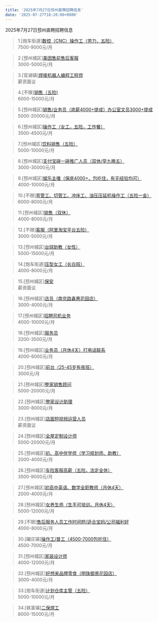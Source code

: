 ```yaml
---
title: '2025年7月27日邳州直聘招聘信息'
date: '2025-07-27T18:20:00+0800'
---
```

2025年7月27日邳州直聘招聘信息
<!--more-->
>1.[炮车街道][数控（CNC）操作工（劳力，五险）](https://www.pizhouzhipin.com/job/41689)<br>
>7500-9000元/月

>2.[邳州城区][美团售前售后客服](https://www.pizhouzhipin.com/job/41246)<br>
>3000-5000元/月

>3.[官湖镇][焊接机器人编程工程师](https://www.pizhouzhipin.com/job/36315)<br>
>薪资面议

>4.[不限][销售（五险)](https://www.pizhouzhipin.com/job/25237)<br>
>6000-15000元/月

>5.[邳州城区][销售/业务员（底薪4000+提成）办公室文员3000+提成](https://www.pizhouzhipin.com/job/39176)<br>
>5000-20000元/月

>6.[邳州城区][操作工（女工，五险，工作餐）](https://www.pizhouzhipin.com/job/11881)<br>
>3500-4500元/月

>7.[邳州城区][饮料销售（五险）](https://www.pizhouzhipin.com/job/41817)<br>
>5000-10000元/月

>8.[邳州城区][支付宝碰一碰推广人员（双休/早九晚五）](https://www.pizhouzhipin.com/job/41789)<br>
>3000-30000元/月

>9.[邳州城区][娱乐主播（保底4000+，包吃住，有无经验均可）](https://www.pizhouzhipin.com/job/41113)<br>
>4000-10000元/月

>10.[不限][弯管工、切管工、冲床工、油压压延机操作工（五险一金）](https://www.pizhouzhipin.com/job/41255)<br>
>6000-8000元/月

>11.[邳州城区][销售（双休）](https://www.pizhouzhipin.com/job/40279)<br>
>4000-8000元/月

>12.[不限][客服（阿里淘宝平台五险）](https://www.pizhouzhipin.com/job/39555)<br>
>3000-5000元/月

>13.[邳州城区][台球助教（女性）](https://www.pizhouzhipin.com/job/38709)<br>
>5000-15000元/月

>14.[炮车街道][压型女工（长白班）](https://www.pizhouzhipin.com/job/30069)<br>
>4000-8000元/月

>15.[邳州城区][保安](https://www.pizhouzhipin.com/job/7430)<br>
>薪资面议

>16.[邳州城区][店员（南京路鑫惠花园店）](https://www.pizhouzhipin.com/job/41792)<br>
>3000-4000元/月

>17.[邳州城区][招聘司机业务](https://www.pizhouzhipin.com/job/41476)<br>
>4000-10000元/月

>18.[邳州城区][服务员](https://www.pizhouzhipin.com/job/38414)<br>
>3200-3500元/月

>19.[邳州城区][业务员（月休4天）打电话联系](https://www.pizhouzhipin.com/job/15713)<br>
>4000-6000元/月

>20.[邳州城区][前台（25-45岁有夜班）](https://www.pizhouzhipin.com/job/41422)<br>
>3000元/月

>21.[邳州城区][整家销售顾问](https://www.pizhouzhipin.com/job/39656)<br>
>5000-20000元/月

>22.[邳州城区][整家设计助理](https://www.pizhouzhipin.com/job/39658)<br>
>3000-8000元/月

>23.[邳州城区][店面短视频运营人员](https://www.pizhouzhipin.com/job/39659)<br>
>薪资面议

>24.[邳州城区][全屋定制设计师](https://www.pizhouzhipin.com/job/41682)<br>
>5000-20000元/月

>25.[邳州城区][初、高中伴学师（学习规划师、助教）](https://www.pizhouzhipin.com/job/40124)<br>
>2000-4000元/月

>26.[邳州城区][车险客服高薪（五险，法定全休）](https://www.pizhouzhipin.com/job/30882)<br>
>3500-9000元/月

>27.[邳州城区][初高中英语、数学全职教师（月休4天）](https://www.pizhouzhipin.com/job/39624)<br>
>2000-4000元/月

>28.[邳州城区][女养生师（生手可培训，月休4天）](https://www.pizhouzhipin.com/job/14195)<br>
>5000-12000元/月

>29.[不限][售后服务人员工作时间短/适合宝妈/公司福利好](https://www.pizhouzhipin.com/job/38142)<br>
>4000-8000元/月

>30.[碾庄镇][操作工/普工（4500-7000包吃住）](https://www.pizhouzhipin.com/job/37450)<br>
>4500-7000元/月

>31.[邳州城区][家装设计师](https://www.pizhouzhipin.com/job/41628)<br>
>4000-12000元/月

>32.[邳州城区][好想来品牌零食（明珠御景花园店）](https://www.pizhouzhipin.com/job/41823)<br>
>3000-4000元/月

>33.[炮车街道][计划仓库主管（五险）](https://www.pizhouzhipin.com/job/39539)<br>
>5000-10000元/月

>34.[铁富镇][二保焊工](https://www.pizhouzhipin.com/job/15909)<br>
>8000-15000元/月

